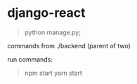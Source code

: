 # django-react

> python manage.py;

commands from ./backend (parent of two)

run commands:

> npm start
> yarn start
